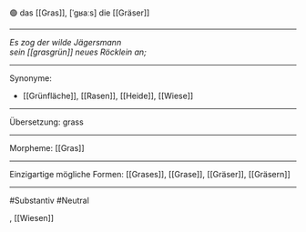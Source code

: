 🟢 das [[Gras]], [ˈgʁaːs]
die [[Gräser]]


---
*Es zog der wilde Jägersmann*  
*sein [[grasgrün]] neues Röcklein an;*  

---
Synonyme:
- [[Grünfläche]], [[Rasen]], [[Heide]], [[Wiese]]

---
Übersetzung: grass

---
Morpheme:
[[Gras]]

---
Einzigartige mögliche Formen: [[Grases]], [[Grase]], [[Gräser]], [[Gräsern]]

---
#Substantiv #Neutral

, [[Wiesen]]
